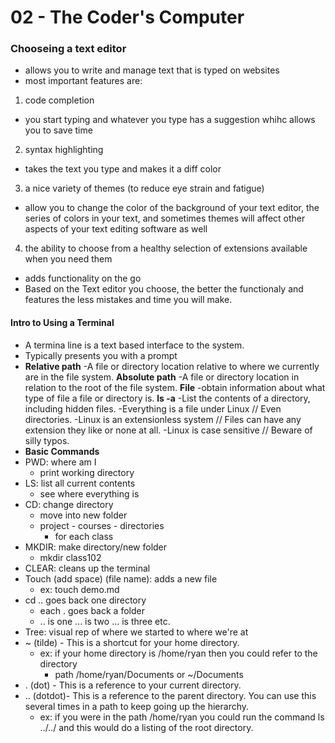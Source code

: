 # 02 - The Coder's Computer

### Chooseing a text editor
- allows you to write and manage text that is typed on websites
- most important features are: 
1. code completion 
 - you start typing and whatever you type has a suggestion whihc allows you to save time
2. syntax highlighting
 - takes the text you type and makes it a diff color
3. a nice variety of themes (to reduce eye strain and fatigue) 
 - allow you to change the color of the background of your text editor, the series of colors in your text, and sometimes themes will affect other aspects of your text editing software as well
4. the ability to choose from a healthy selection of extensions available when you need them
 - adds functionality on the go
- Based on the Text editor you choose, the better the functionaly and features the less mistakes and time you will make.

#### Intro to Using a Terminal
- A termina line is a text based interface to the system.
- Typically presents you with a prompt
- **Relative path**
-A file or directory location relative to where we currently are in the file system.
**Absolute path**
-A file or directory location in relation to the root of the file system.
**File**
-obtain information about what type of file a file or directory is.
**ls -a**
-List the contents of a directory, including hidden files.
-Everything is a file under Linux // Even directories.
-Linux is an extensionless system // Files can have any extension they like or none at all.
-Linux is case sensitive // Beware of silly typos.
- **Basic Commands**
- PWD: where am I 
	- print working directory
- LS: list all current contents
	- see where everything is
- CD: change directory
	- move into new folder
	- project - courses - directories
		- for each class
- MKDIR: make directory/new folder
	- mkdir class102
- CLEAR: cleans up the terminal
- Touch (add space) (file name): adds a new file
	- ex: touch demo.md
- cd .. goes back one directory
	- each . goes back a folder
	- .. is one ... is two ... is three etc.
- Tree: visual rep of where we started to where we're at
- ~ (tilde) - This is a shortcut for your home directory. 
	- ex: if your home directory is /home/ryan then you could refer to the directory  
		- path /home/ryan/Documents or ~/Documents
- . (dot) - This is a reference to your current directory. 
- .. (dotdot)- This is a reference to the parent directory. You can use this several times in a path to keep going up the hierarchy. 
	- ex: if you were in the path /home/ryan you could run the command ls ../../ and this would do a listing of the root directory.
